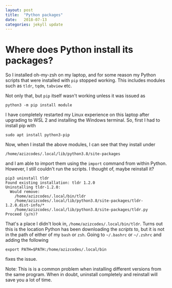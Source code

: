 ```yaml
---
layout: post
title:  "Python packages"
date:   2018-07-13
categories: jekyll update
---
```


# Where does Python install its packages?

So I installed oh-my-zsh on my laptop, and for some reason my Python scripts that were installed with `pip` stopped working. This includes modules such as `tldr`, `tqdm`, `tabview` etc.

Not only that, but `pip` itself wasn't working unless it was issued as

```
python3 -m pip install module
```
I have completely restarted my Linux experience on this laptop after upgrading to WSL 2 and installing the Windows terminal. So, first I had to install pip with

```
sudo apt install python3-pip
```

Now, when I install the above modules, I can see that they install under

```
/home/azizcodes/.local/lib/python3.8/site-packages
```

and I am able to import them using the `import` command from within Python. However, I still couldn't run the scripts. I thought of, maybe reinstall it?

```
pip3 uninstall tldr
Found existing installation: tldr 1.2.0
Uninstalling tldr-1.2.0:
  Would remove:
    /home/azizcodes/.local/bin/tldr
    /home/azizcodes/.local/lib/python3.8/site-packages/tldr-1.2.0.dist-info/*
    /home/azizcodes/.local/lib/python3.8/site-packages/tldr.py
Proceed (y/n)?
```

That's a place I didn't look in, `/home/azizcodes/.local/bin/tldr`. Turns out this is the location Python has been downloading the *scripts* to, but it is not in the path of either  of my `bash` or `zsh`. Going to `~/.bashrc` or `~/.zshrc` and adding the following

```
export PATH=$PATH:/home/azizcodes/.local/bin
```

fixes the issue.

Note: This is is a common problem when installing different versions from the same program. When in doubt, uninstall completely and reinstall will save you a lot of time.
